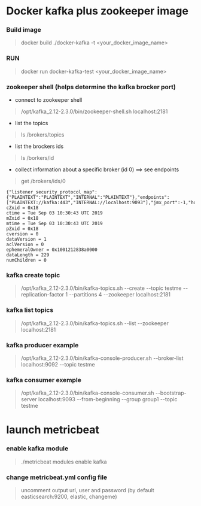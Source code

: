 # Docker kafka plus zookeeper image

### Build image

> docker build ./docker-kafka -t <your_docker_image_name>

### RUN

> docker run docker-kafka-test <your_docker_image_name>

### zookeeper shell (helps determine the kafka brocker port)

- connect to zookeeper shell

> /opt/kafka_2.12-2.3.0/bin/zookeeper-shell.sh localhost:2181

- list the topics

> ls /brokers/topics

- list the brockers ids

> ls /borkers/id

- collect information about a specific broker (id 0) ==> see endpoints

> get /brokers/ids/0

```
{"listener_security_protocol_map":{"PLAINTEXT":"PLAINTEXT","INTERNAL":"PLAINTEXT"},"endpoints":["PLAINTEXT://kafka:443","INTERNAL://localhost:9093"],"jmx_port":-1,"host":"kafka","timestamp":"1567506643562","port":443,"version":4}
cZxid = 0x18
ctime = Tue Sep 03 10:30:43 UTC 2019
mZxid = 0x18
mtime = Tue Sep 03 10:30:43 UTC 2019
pZxid = 0x18
cversion = 0
dataVersion = 1
aclVersion = 0
ephemeralOwner = 0x1001212838a0000
dataLength = 229
numChildren = 0
```

### kafka create topic

 > /opt/kafka_2.12-2.3.0/bin/kafka-topics.sh --create --topic testme --replication-factor 1 --partitions 4 --zookeeper localhost:2181

### kafka list topics

> /opt/kafka_2.12-2.3.0/bin/kafka-topics.sh --list --zookeeper localhost:2181

### kafka producer example

> /opt/kafka_2.12-2.3.0/bin/kafka-console-producer.sh --broker-list localhost:9092 --topic testme

### kafka consumer exemple

> /opt/kafka_2.12-2.3.0/bin/kafka-console-consumer.sh --bootstrap-server localhost:9093 --from-beginning --group group1 --topic testme


# launch metricbeat

### enable kafka module

> ./metricbeat modules enable kafka

### change metricbeat.yml config file

> uncomment output url, user and password (by default easticsearch:9200,  elastic, changeme)
